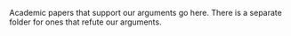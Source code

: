 Academic papers that support our arguments go here. There is a separate folder for ones that refute our arguments.
